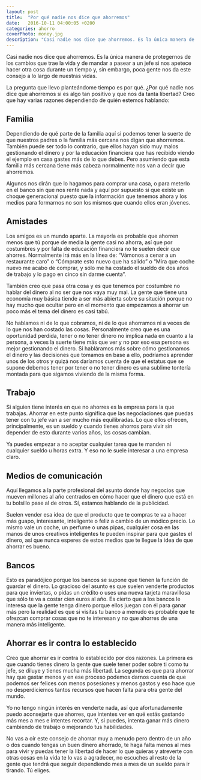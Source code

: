 ```yaml
---
layout: post
title:  "Por qué nadie nos dice que ahorremos"
date:   2016-10-11 04:00:05 +0200
categories: ahorro
coverPhoto: money.jpg
description: "Casi nadie nos dice que ahorremos. Es la única manera de protegernos de los cambios que trae la vida y de mandar a pasear a un jefe si nos apetece hacer otra cosa durante un tiempo y, sin embargo, poca gente nos da este consejo a lo largo de nuestras vidas."
---
```


Casi nadie nos dice que ahorremos. Es la única manera de protegernos de los cambios que trae la vida y de mandar a pasear a un jefe si nos apetece hacer otra cosa durante un tiempo y, sin embargo, poca gente nos da este consejo a lo largo de nuestras vidas.

La pregunta que llevo planteándome tiempo es por qué. ¿Por qué nadie nos dice que ahorremos si es algo tan positivo y que nos da tanta libertad? Creo que hay varias razones dependiendo de quién estemos hablando:

## Familia

Dependiendo de qué parte de la familia aquí si podemos tener la suerte de que nuestros padres o la familia más cercana nos digan que ahorremos. También puede ser todo lo contrario, que ellos hayan sido muy malos gestionando el dinero y por la educación financiera que has recibido viendo el ejemplo en casa gastes más de lo que debes. Pero asumiendo que esta familia más cercana tiene más cabeza normalmente nos van a decir que ahorremos.

Algunos nos dirán que lo hagamos para comprar una casa, o para meterlo en el banco sin que nos rente nada y aquí por supuesto si que existe un choque generacional puesto que la información que tenemos ahora y los medios para formarnos no son los mismos que cuando ellos eran jóvenes.

## Amistades

Los amigos es un mundo aparte. La mayoría es probable que ahorren menos que tú porque de media la gente casi no ahorra, así que por costumbres y por falta de educación financiera no te suelen decir que ahorres. Normalmente irá más en la línea de:  “Vámonos a cenar a un restaurante caro” o “Cómprate esto nuevo que ha salido” o “Mira que coche nuevo me acabo de comprar, y sólo me ha costado el sueldo de dos años de trabajo y lo pago en cinco sin darme cuenta”.

También creo que pasa otra cosa y es que tenemos por costumbre no hablar del dinero al no ser que nos vaya muy mal. La gente que tiene una economía muy básica tiende a ser más abierta sobre su situción porque no hay mucho que ocultar pero en el momento que empezamos a ahorrar un poco más el tema del dinero es casi tabú. 

No hablamos ni de lo que cobramos, ni de lo que ahorramos ni a veces de lo que nos han costado las cosas. Personalmente creo que es una oportunidad perdida, tener o no tener dinero no implica nada en cuanto a la persona, a veces la suerte tiene más que ver y no por eso esa persona es mejor gestionando el dinero. Si habláramos más sobre cómo gestionamos el dinero y las decisiones que tomamos en base a ello, podríamos aprender unos de los otros y quizá nos daríamos cuenta de que el estatus que se supone debemos tener por tener o no tener dinero es una sublime tontería montada para que sigamos viviendo de la misma forma.

## Trabajo

Si alguien tiene interés en que no ahorres es la empresa para la que trabajas. Ahorrar en este punto significa que las negociaciones que puedas tener con tu jefe van a ser mucho más equilibradas. Lo que ellos ofrecen, principalmente, es un sueldo y cuando tienes ahorros para vivir sin depender de esto durante varios años, las cosas cambian. 

Ya puedes empezar a no aceptar cualquier tarea que te manden ni cualquier sueldo u horas extra. Y eso no le suele interesar a una empresa claro.

## Medios de comunicación

Aquí llegamos a la parte profesional del asunto donde hay negocios que mueven millones al año centrados en cómo hacer que el dinero que está en tu bolsillo pase al de otros. Sí, estamos hablando de la publicidad.

Suelen vender esa idea de que el producto que te compras te va a hacer más guapo, interesante, inteligente o feliz a cambio de un módico precio. Lo mismo vale un coche, un perfume o unas pipas, cualquier cosa en las manos de unos creativos inteligentes te pueden inspirar para que gastes el dinero, así que nunca esperes de estos medios que te llegue la idea de que ahorrar es bueno.

## Bancos

Esto es paradójico porque los bancos se supone que tienen la función de guardar el dinero. Lo gracioso del asunto es que suelen venderte productos para que inviertas, o pidas un crédito o uses una nueva tarjeta maravillosa que sólo te va a costar cien euros al año. Es cierto que a los bancos le interesa que la gente tenga dinero porque ellos juegan con él para ganar más pero la realidad es que si visitas tu banco a menudo es probable que te ofrezcan comprar cosas que no te interesan y no que ahorres de una manera más inteligente.

## Ahorrar es ir contra lo establecido

Creo que ahorrar es ir contra lo establecido por dos razones. La primera es que cuando tienes dinero la gente que suele tener poder sobre ti como tu jefe, se diluye y tienes mucha más libertad. La segunda es que para ahorrar hay que gastar menos y en ese proceso podemos darnos cuenta de que podemos ser felices con menos posesiones y menos gastos y eso hace que no desperdiciemos tantos recursos que hacen falta para otra gente del mundo.

Yo no tengo ningún interés en venderte nada, así que afortunadamente puedo aconsejarte que ahorres, que intentes ver en qué estás gastando más mes a mes e intentes recortar. Y, si puedes, intenta ganar más dinero cambiendo de trabajo o mejorando tus habilidades.

No vas a oír este consejo de ahorrar muy a menudo pero dentro de un año o dos cuando tengas un buen dinero ahorrado, te haga falta menos al mes para vivir y puedas tener la libertad de hacer lo que quieras y atreverte con otras cosas en la vida te lo vas a agradecer, no escuches al resto de la gente que tendrá que seguir dependiendo mes a mes de un sueldo para ir tirando. Tú eliges.
